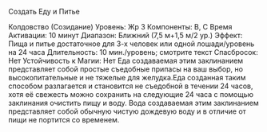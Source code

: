 
Создать Еду и Питье

Колдовство (Созидание)
Уровень: Жр 3
Компоненты: В, С
Время Активации: 10 минут
Диапазон: Ближний (7,5 м+1,5 м/2 ур.)
Эффект: Пища и питье достаточное для
3-х человек или одной лошади/уровень
на 24 часа
Длительность: 10 мин./уровень;
смотрите текст
Спасбросок: Нет
Устойчивость к Магии: Нет
Еда создаваемая этим заклинанием
представляет собой простые съедобные
припасы на ваш выбор, но высокопитательные и не тяжелые для желудка.Еда
созданная таким способом разлагается и
становится не съедобной в течении 24
часов, хотя её свежесть можно сохранить на следующие 24 часа с помощью
заклинания очистить пищу и воду. Вода
создаваемая этим заклинанием представляет собой обычную чистую дождевую
воду и в отличие от пищи не портится
со временем.